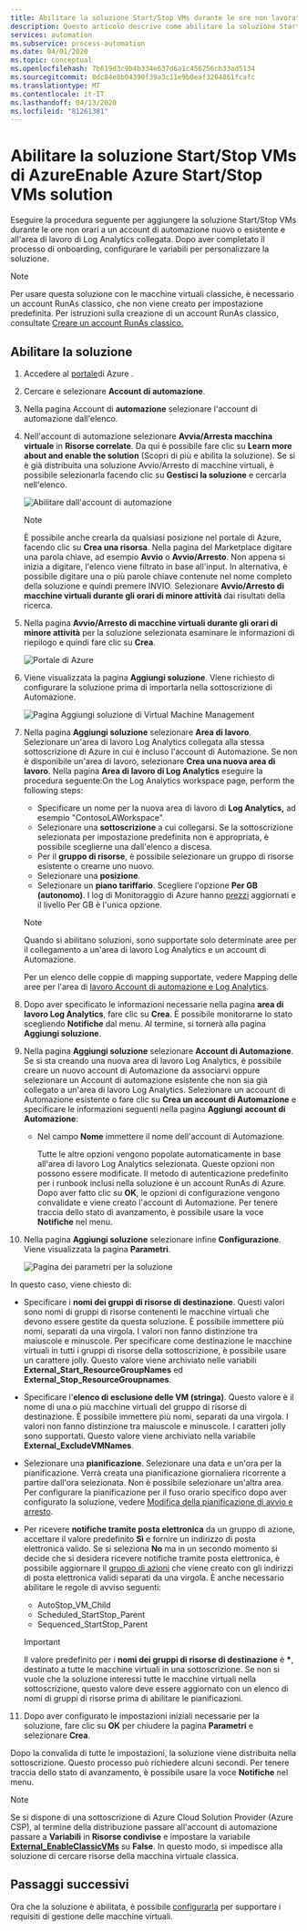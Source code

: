 ```yaml
---
title: Abilitare la soluzione Start/Stop VMs durante le ore non lavorativeEnable Start/Stop VMs during off hours solution
description: Questo articolo descrive come abilitare la soluzione Start/Stop VM di Automazione di Azure per le macchine virtuali di Azure.This article describes how to enable the Azure Automation Start/Stop VM solution for your Azure virtual machines.
services: automation
ms.subservice: process-automation
ms.date: 04/01/2020
ms.topic: conceptual
ms.openlocfilehash: 7b619d3c9b4b334e637d6a1c456256cb33ad5134
ms.sourcegitcommit: 8dc84e8b04390f39a3c11e9b0eaf3264861fcafc
ms.translationtype: MT
ms.contentlocale: it-IT
ms.lasthandoff: 04/13/2020
ms.locfileid: "81261381"
---
```

# <a name="enable-azure-startstop-vms-solution"></a>Abilitare la soluzione Start/Stop VMs di AzureEnable Azure Start/Stop VMs solution

Eseguire la procedura seguente per aggiungere la soluzione Start/Stop VMs durante le ore non orari a un account di automazione nuovo o esistente e all'area di lavoro di Log Analytics collegata. Dopo aver completato il processo di onboarding, configurare le variabili per personalizzare la soluzione.

>[!NOTE]
>Per usare questa soluzione con le macchine virtuali classiche, è necessario un account RunAs classico, che non viene creato per impostazione predefinita. Per istruzioni sulla creazione di un account RunAs classico, consultate [Creare un account RunAs classico.](automation-create-standalone-account.md#create-a-classic-run-as-account)
>

## <a name="enable-solution"></a>Abilitare la soluzione

1. Accedere al [portale](https://portal.azure.com)di Azure .

2. Cercare e selezionare **Account di automazione**.

3. Nella pagina Account di **automazione** selezionare l'account di automazione dall'elenco.

4. Nell'account di automazione selezionare **Avvia/Arresta macchina virtuale** in **Risorse correlate**. Da qui è possibile fare clic su **Learn more about and enable the solution** (Scopri di più e abilita la soluzione). Se si è già distribuita una soluzione Avvio/Arresto di macchine virtuali, è possibile selezionarla facendo clic su **Gestisci la soluzione** e cercarla nell'elenco.

   ![Abilitare dall'account di automazione](./media/automation-solution-vm-management/enable-from-automation-account.png)

   > [!NOTE]
   > È possibile anche crearla da qualsiasi posizione nel portale di Azure, facendo clic su **Crea una risorsa**. Nella pagina del Marketplace digitare una parola chiave, ad esempio **Avvio** o **Avvio/Arresto**. Non appena si inizia a digitare, l'elenco viene filtrato in base all'input. In alternativa, è possibile digitare una o più parole chiave contenute nel nome completo della soluzione e quindi premere INVIO. Selezionare **Avvio/Arresto di macchine virtuali durante gli orari di minore attività** dai risultati della ricerca.

5. Nella pagina **Avvio/Arresto di macchine virtuali durante gli orari di minore attività** per la soluzione selezionata esaminare le informazioni di riepilogo e quindi fare clic su **Crea**.

   ![Portale di Azure](media/automation-solution-vm-management/azure-portal-01.png)

6. Viene visualizzata la pagina **Aggiungi soluzione**. Viene richiesto di configurare la soluzione prima di importarla nella sottoscrizione di Automazione.

   ![Pagina Aggiungi soluzione di Virtual Machine Management](media/automation-solution-vm-management/azure-portal-add-solution-01.png)

7. Nella pagina **Aggiungi soluzione** selezionare **Area di lavoro**. Selezionare un'area di lavoro Log Analytics collegata alla stessa sottoscrizione di Azure in cui è incluso l'account di Automazione. Se non è disponibile un'area di lavoro, selezionare **Crea una nuova area di lavoro**. Nella pagina **Area di lavoro di Log Analytics** eseguire la procedura seguente:On the Log Analytics workspace page, perform the following steps:

   - Specificare un nome per la nuova area di lavoro di **Log Analytics,** ad esempio "ContosoLAWorkspace".
   - Selezionare una **sottoscrizione** a cui collegarsi. Se la sottoscrizione selezionata per impostazione predefinita non è appropriata, è possibile sceglierne una dall'elenco a discesa.
   - Per il **gruppo di risorse**, è possibile selezionare un gruppo di risorse esistente o crearne uno nuovo.
   - Selezionare una **posizione**.
   - Selezionare un **piano tariffario**. Scegliere l'opzione **Per GB (autonomo)**. I log di Monitoraggio di Azure hanno [prezzi](https://azure.microsoft.com/pricing/details/log-analytics/) aggiornati e il livello Per GB è l'unica opzione.

   > [!NOTE]
   > Quando si abilitano soluzioni, sono supportate solo determinate aree per il collegamento a un'area di lavoro Log Analytics e un account di Automazione.
   >
   > Per un elenco delle coppie di mapping supportate, vedere Mapping delle aree per l'area di [lavoro Account di automazione e Log Analytics](how-to/region-mappings.md).

8. Dopo aver specificato le informazioni necessarie nella pagina **area di lavoro Log Analytics**, fare clic su **Crea**. È possibile monitorarne lo stato scegliendo **Notifiche** dal menu. Al termine, si tornerà alla pagina **Aggiungi soluzione**.

9. Nella pagina **Aggiungi soluzione** selezionare **Account di Automazione**. Se si sta creando una nuova area di lavoro Log Analytics, è possibile creare un nuovo account di Automazione da associarvi oppure selezionare un Account di automazione esistente che non sia già collegato a un'area di lavoro Log Analytics. Selezionare un account di Automazione esistente o fare clic su **Crea un account di Automazione** e specificare le informazioni seguenti nella pagina **Aggiungi account di Automazione**:
 
   - Nel campo **Nome** immettere il nome dell'account di Automazione.

     Tutte le altre opzioni vengono popolate automaticamente in base all'area di lavoro Log Analytics selezionata. Queste opzioni non possono essere modificate. Il metodo di autenticazione predefinito per i runbook inclusi nella soluzione è un account RunAs di Azure. Dopo aver fatto clic su **OK**, le opzioni di configurazione vengono convalidate e viene creato l'account di Automazione. Per tenere traccia dello stato di avanzamento, è possibile usare la voce **Notifiche** nel menu.

10. Nella pagina **Aggiungi soluzione** selezionare infine **Configurazione**. Viene visualizzata la pagina **Parametri**.

    ![Pagina dei parametri per la soluzione](media/automation-solution-vm-management/azure-portal-add-solution-02.png)

   In questo caso, viene chiesto di:
  
   - Specificare i **nomi dei gruppi di risorse di destinazione**. Questi valori sono nomi di gruppi di risorse contenenti le macchine virtuali che devono essere gestite da questa soluzione. È possibile immettere più nomi, separati da una virgola. I valori non fanno distinzione tra maiuscole e minuscole. Per specificare come destinazione le macchine virtuali in tutti i gruppi di risorse della sottoscrizione, è possibile usare un carattere jolly. Questo valore viene archiviato nelle variabili **External_Start_ResourceGroupNames** ed **External_Stop_ResourceGroupnames**.
  
   - Specificare l'**elenco di esclusione delle VM (stringa)**. Questo valore è il nome di una o più macchine virtuali del gruppo di risorse di destinazione. È possibile immettere più nomi, separati da una virgola. I valori non fanno distinzione tra maiuscole e minuscole. I caratteri jolly sono supportati. Questo valore viene archiviato nella variabile **External_ExcludeVMNames**.
  
   - Selezionare una **pianificazione**. Selezionare una data e un'ora per la pianificazione. Verrà creata una pianificazione giornaliera ricorrente a partire dall'ora selezionata. Non è possibile selezionare un'altra area. Per configurare la pianificazione per il fuso orario specifico dopo aver configurato la soluzione, vedere [Modifica della pianificazione di avvio e arresto](automation-solution-vm-management-config.md#modify-the-startup-and-shutdown-schedules).
  
   - Per ricevere **notifiche tramite posta elettronica** da un gruppo di azione, accettare il valore predefinito **Sì** e fornire un indirizzo di posta elettronica valido. Se si seleziona **No** ma in un secondo momento si decide che si desidera ricevere notifiche tramite posta elettronica, è possibile aggiornare il [gruppo di azioni](../azure-monitor/platform/action-groups.md) che viene creato con gli indirizzi di posta elettronica validi separati da una virgola. È anche necessario abilitare le regole di avviso seguenti:

     - AutoStop_VM_Child
     - Scheduled_StartStop_Parent
     - Sequenced_StartStop_Parent

     > [!IMPORTANT]
     > Il valore predefinito per i **nomi dei gruppi di risorse di destinazione** è **&ast;**, destinato a tutte le macchine virtuali in una sottoscrizione. Se non si vuole che la soluzione interessi tutte le macchine virtuali nella sottoscrizione, questo valore deve essere aggiornato con un elenco di nomi di gruppi di risorse prima di abilitare le pianificazioni.

11. Dopo aver configurato le impostazioni iniziali necessarie per la soluzione, fare clic su **OK** per chiudere la pagina **Parametri** e selezionare **Crea**. 

Dopo la convalida di tutte le impostazioni, la soluzione viene distribuita nella sottoscrizione. Questo processo può richiedere alcuni secondi. Per tenere traccia dello stato di avanzamento, è possibile usare la voce **Notifiche** nel menu.

> [!NOTE]
> Se si dispone di una sottoscrizione di Azure Cloud Solution Provider (Azure CSP), al termine della distribuzione passare all'account di automazione passare a **Variabili** in **Risorse condivise** e impostare la variabile [**External_EnableClassicVMs**](automation-solution-vm-management.md#variables) su **False**. In questo modo, si impedisce alla soluzione di cercare risorse della macchina virtuale classica.

## <a name="next-steps"></a>Passaggi successivi

Ora che la soluzione è abilitata, è possibile [configurarla](automation-solution-vm-management-config.md) per supportare i requisiti di gestione delle macchine virtuali.
